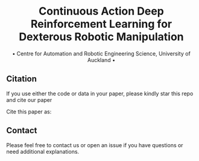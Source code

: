 <h1 align="center">
  <br>
Continuous Action Deep Reinforcement Learning for Dexterous Robotic Manipulation
  <br>
 </h1>
 
  <p align="center">
    • Centre for Automation and Robotic Engineering Science, University of Auckland •
  </p>















## Citation
If you use either the code or data in your paper, please kindly star this repo and cite our paper

Cite this paper as:

## Contact
Please feel free to contact us or open an issue if you have questions or need additional explanations.
